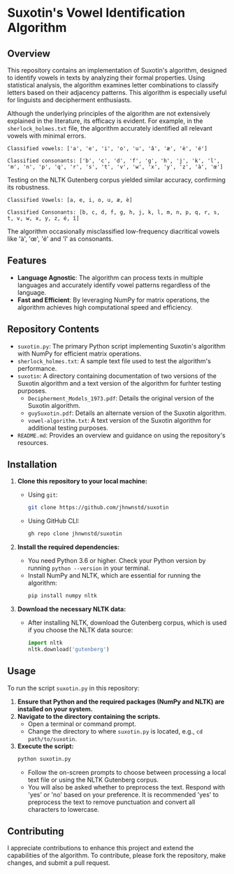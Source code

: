 # Suxotin's Vowel Identification Algorithm

## Overview
This repository contains an implementation of Suxotin's algorithm, designed to identify vowels in texts by analyzing their formal properties. Using statistical analysis, the algorithm examines letter combinations to classify letters based on their adjacency patterns. This algorithm is especially useful for linguists and decipherment enthusiasts.

Although the underlying principles of the algorithm are not extensively explained in the literature, its efficacy is evident. For example, in the `sherlock_holmes.txt` file, the algorithm accurately identified all relevant vowels with minimal errors.

`Classified vowels: ['a', 'e', 'i', 'o', 'u', 'â', 'æ', 'è', 'é']`

`Classified consonants: ['b', 'c', 'd', 'f', 'g', 'h', 'j', 'k', 'l', 'm', 'n', 'p', 'q', 'r', 's', 't', 'v', 'w', 'x', 'y', 'z', 'à', 'œ']`

Testing on the NLTK Gutenberg corpus yielded similar accuracy, confirming its robustness.

`Classified Vowels: [a, e, i, o, u, æ, è]`

`Classified Consonants: [b, c, d, f, g, h, j, k, l, m, n, p, q, r, s, t, v, w, x, y, z, é, î]`

The algorithm occasionally misclassified low-frequency diacritical vowels like 'à', 'œ', 'é' and 'î' as consonants.

## Features
- **Language Agnostic**: The algorithm can process texts in multiple languages and accurately identify vowel patterns regardless of the language.
- **Fast and Efficient**: By leveraging NumPy for matrix operations, the algorithm achieves high computational speed and efficiency.

## Repository Contents
- `suxotin.py`: The primary Python script implementing Suxotin's algorithm with NumPy for efficient matrix operations.
- `sherlock_holmes.txt`: A sample text file used to test the algorithm's performance.
- `suxotin`: A directory containing documentation of two versions of the Suxotin algorithm and a text version of the algorithm for furhter testing purposes.
   - `Decipherment_Models_1973.pdf`: Details the original version of the Suxotin algorithm.
   - `guySuxotin.pdf`: Details an alternate version of the Suxotin algorithm.
   - `vowel-algorithm.txt`: A text version of the Suxotin algorithm for additional testing purposes.
- `README.md`: Provides an overview and guidance on using the repository's resources.

## Installation
1. **Clone this repository to your local machine:**

   - Using `git`:
     ```bash
     git clone https://github.com/jhnwnstd/suxotin
     ```

   - Using GitHub CLI:
     ```bash
     gh repo clone jhnwnstd/suxotin
     ```

2. **Install the required dependencies:**
   - You need Python 3.6 or higher. Check your Python version by running `python --version` in your terminal.
   - Install NumPy and NLTK, which are essential for running the algorithm:
     ```bash
     pip install numpy nltk
     ```

3. **Download the necessary NLTK data:**
   - After installing NLTK, download the Gutenberg corpus, which is used if you choose the NLTK data source:
     ```python
     import nltk
     nltk.download('gutenberg')
     ```

## Usage
To run the script `suxotin.py` in this repository:
1. **Ensure that Python and the required packages (NumPy and NLTK) are installed on your system.**
2. **Navigate to the directory containing the scripts.** 
   - Open a terminal or command prompt.
   - Change the directory to where `suxotin.py` is located, e.g., `cd path/to/suxotin`.
3. **Execute the script:**
   ```bash
   python suxotin.py
   ```
   - Follow the on-screen prompts to choose between processing a local text file or using the NLTK Gutenberg corpus.
   - You will also be asked whether to preprocess the text. Respond with 'yes' or 'no' based on your preference. It is recommended 'yes' to preprocess the text to remove punctuation and convert all characters to lowercase.

## Contributing
I appreciate contributions to enhance this project and extend the capabilities of the algorithm. To contribute, please fork the repository, make changes, and submit a pull request.